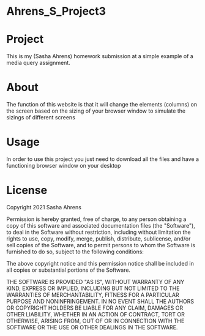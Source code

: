# Ahrens_S_Project3

# Project
This is my (Sasha Ahrens) homework submission at a simple example of a media query assignment.

# About
The function of this website is that it will change the elements (columns) on the screen based on the sizing of your browser window to simulate the sizings of different screens

# Usage
In order to use this project you just need to download all the files and have a functioning browser window on your desktop

# License
Copyright 2021 Sasha Ahrens

Permission is hereby granted, free of charge, to any person obtaining a copy of this software and associated documentation files (the "Software"), to deal in the Software without restriction, including without limitation the rights to use, copy, modify, merge, publish, distribute, sublicense, and/or sell copies of the Software, and to permit persons to whom the Software is furnished to do so, subject to the following conditions:

The above copyright notice and this permission notice shall be included in all copies or substantial portions of the Software.

THE SOFTWARE IS PROVIDED "AS IS", WITHOUT WARRANTY OF ANY KIND, EXPRESS OR IMPLIED, INCLUDING BUT NOT LIMITED TO THE WARRANTIES OF MERCHANTABILITY, FITNESS FOR A PARTICULAR PURPOSE AND NONINFRINGEMENT. IN NO EVENT SHALL THE AUTHORS OR COPYRIGHT HOLDERS BE LIABLE FOR ANY CLAIM, DAMAGES OR OTHER LIABILITY, WHETHER IN AN ACTION OF CONTRACT, TORT OR OTHERWISE, ARISING FROM, OUT OF OR IN CONNECTION WITH THE SOFTWARE OR THE USE OR OTHER DEALINGS IN THE SOFTWARE.